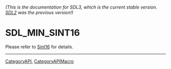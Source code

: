 ###### (This is the documentation for SDL3, which is the current stable version. [SDL2](https://wiki.libsdl.org/SDL2/) was the previous version!)
# SDL_MIN_SINT16

Please refer to [Sint16](Sint16) for details.

----
[CategoryAPI](CategoryAPI), [CategoryAPIMacro](CategoryAPIMacro)

